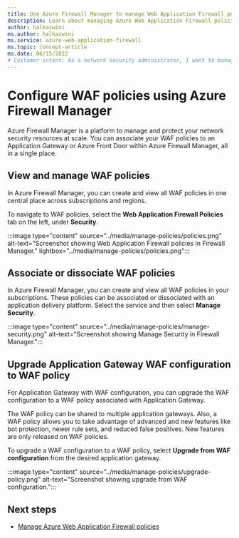 ```yaml
---
title: Use Azure Firewall Manager to manage Web Application Firewall policies
description: Learn about managing Azure Web Application Firewall policies using Azure Firewall Manager
author: halkazwini
ms.author: halkazwini
ms.service: azure-web-application-firewall
ms.topic: concept-article
ms.date: 06/15/2022
# Customer intent: As a network security administrator, I want to manage Web Application Firewall policies through a centralized platform, so that I can efficiently protect my applications and leverage advanced features across different subscriptions and regions.
---
```


# Configure WAF policies using Azure Firewall Manager

Azure Firewall Manager is a platform to manage and protect your network security resources at scale. You can associate your WAF policies to an Application Gateway or Azure Front Door within Azure Firewall Manager, all in a single place.

## View and manage WAF policies

In Azure Firewall Manager, you can create and view all WAF policies in one central place across subscriptions and regions. 

To navigate to WAF policies, select the **Web Application Firewall Policies** tab on the left, under **Security**.

:::image type="content" source="../media/manage-policies/policies.png" alt-text="Screenshot showing Web Application Firewall policies in Firewall Manager." lightbox="../media/manage-policies/policies.png":::

## Associate or dissociate WAF policies

In Azure Firewall Manager, you can create and view all WAF policies in your subscriptions. These policies can be associated or dissociated with an application delivery platform. Select the service and then select **Manage Security**.

:::image type="content" source="../media/manage-policies/manage-security.png" alt-text="Screenshot showing Manage Security in Firewall Manager.":::

## Upgrade Application Gateway WAF configuration to WAF policy

For Application Gateway with WAF configuration, you can upgrade the WAF configuration to a WAF policy associated with Application Gateway. 

The WAF policy can be shared to multiple application gateways. Also, a WAF policy allows you to take advantage of advanced and new features like bot protection, newer rule sets, and reduced false positives. New features are only released on WAF policies.

To upgrade a WAF configuration to a WAF policy, select **Upgrade from WAF configuration** from the desired application gateway.

:::image type="content" source="../media/manage-policies/upgrade-policy.png" alt-text="Screenshot showing upgrade from WAF configuration.":::

## Next steps

- [Manage Azure Web Application Firewall policies](../../firewall-manager/manage-web-application-firewall-policies.md)
